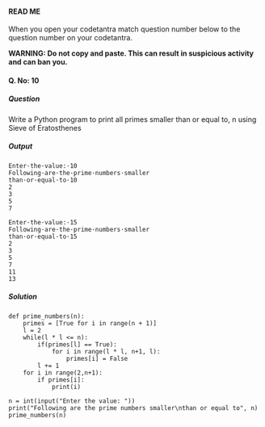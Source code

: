 #### READ ME
When you open your codetantra match question number below to the question number on your codetantra.

**WARNING: Do not copy and paste. This can result in suspicious activity and can ban you.**

#### Q. No: 10

##### Question
Write a Python program to print all primes smaller than or equal to, n using Sieve of Eratosthenes

##### Output
```
Enter·the·value:·10
Following·are·the·prime·numbers·smaller
than·or·equal·to·10
2
3
5
7
```

```
Enter·the·value:·15
Following·are·the·prime·numbers·smaller
than·or·equal·to·15
2
3
5
7
11
13
```
    
##### Solution
```
def prime_numbers(n):
    primes = [True for i in range(n + 1)]
    l = 2
    while(l * l <= n):
        if(primes[l] == True):
            for i in range(l * l, n+1, l):
                primes[i] = False
        l += 1
    for i in range(2,n+1):
        if primes[i]:
            print(i)

n = int(input("Enter the value: "))
print("Following are the prime numbers smaller\nthan or equal to", n)
prime_numbers(n)
```
